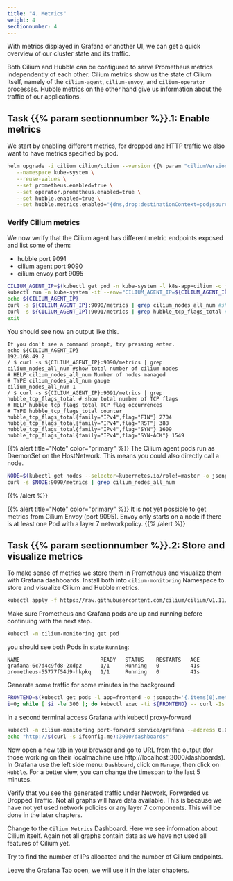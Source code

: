```yaml
---
title: "4. Metrics"
weight: 4
sectionnumber: 4
---
```


With metrics displayed in Grafana or another UI, we can get a quick overview of our cluster state and its traffic.

Both Cilium and Hubble can be configured to serve Prometheus metrics independently of each other. Cilium metrics show us the state of Cilium itself, namely of the `cilium-agent`, `cilium-envoy`, and `cilium-operator` processes.
Hubble metrics on the other hand give us information about the traffic of our applications.


## Task {{% param sectionnumber %}}.1:  Enable metrics

We start by enabling different metrics, for dropped and HTTP traffic we also want to have metrics specified by pod.

```bash
helm upgrade -i cilium cilium/cilium --version {{% param "ciliumVersion.postUpgrade" %}} \
   --namespace kube-system \
   --reuse-values \
   --set prometheus.enabled=true \
   --set operator.prometheus.enabled=true \
   --set hubble.enabled=true \
   --set hubble.metrics.enabled="{dns,drop:destinationContext=pod;sourceContext=pod,tcp,flow,port-distribution,icmp,http:destinationContext=pod}"
```


### Verify Cilium metrics

We now verify that the Cilium agent has different metric endpoints exposed and list some of them:

* hubble port 9091
* cilium agent port 9090
* cilium envoy port 9095

```bash
CILIUM_AGENT_IP=$(kubectl get pod -n kube-system -l k8s-app=cilium -o jsonpath="{.items[0].status.hostIP}")
kubectl run -n kube-system -it --env="CILIUM_AGENT_IP=${CILIUM_AGENT_IP}" --rm curl --image=curlimages/curl -- sh
echo ${CILIUM_AGENT_IP}
curl -s ${CILIUM_AGENT_IP}:9090/metrics | grep cilium_nodes_all_num #show total number of cilium nodes
curl -s ${CILIUM_AGENT_IP}:9091/metrics | grep hubble_tcp_flags_total # show total number of TCP flags
exit
```
You should see now an output like this.
```
If you don't see a command prompt, try pressing enter.
echo ${CILIUM_AGENT_IP}
192.168.49.2
/ $ curl -s ${CILIUM_AGENT_IP}:9090/metrics | grep cilium_nodes_all_num #show total number of cilium nodes
# HELP cilium_nodes_all_num Number of nodes managed
# TYPE cilium_nodes_all_num gauge
cilium_nodes_all_num 1
/ $ curl -s ${CILIUM_AGENT_IP}:9091/metrics | grep hubble_tcp_flags_total # show total number of TCP flags
# HELP hubble_tcp_flags_total TCP flag occurrences
# TYPE hubble_tcp_flags_total counter
hubble_tcp_flags_total{family="IPv4",flag="FIN"} 2704
hubble_tcp_flags_total{family="IPv4",flag="RST"} 388
hubble_tcp_flags_total{family="IPv4",flag="SYN"} 1609
hubble_tcp_flags_total{family="IPv4",flag="SYN-ACK"} 1549
```
{{% alert title="Note" color="primary" %}}
The Cilium agent pods run as DaemonSet on the HostNetwork. This means you could also directly call a node.
```bash
NODE=$(kubectl get nodes --selector=kubernetes.io/role!=master -o jsonpath={.items[*].status.addresses[?\(@.type==\"InternalIP\"\)].address})
curl -s $NODE:9090/metrics | grep cilium_nodes_all_num
```
{{% /alert %}}

{{% alert title="Note" color="primary" %}}
It is not yet possible to get metrics from Cilium Envoy (port 9095). Envoy only starts on a node if there is at least one Pod with a layer 7 networkpolicy.
{{% /alert %}}


## Task {{% param sectionnumber %}}.2:  Store and visualize metrics

To make sense of metrics we store them in Prometheus and visualize them with Grafana dashboards.
Install both into `cilium-monitoring` Namespace to store and visualize Cilium and Hubble metrics.
```bash
kubectl apply -f https://raw.githubusercontent.com/cilium/cilium/v1.11/examples/kubernetes/addons/prometheus/monitoring-example.yaml
```

Make sure Prometheus and Grafana pods are up and running before continuing with the next step.

```bash
kubectl -n cilium-monitoring get pod
```
you should see both Pods in state `Running`:

```
NAME                          READY   STATUS    RESTARTS   AGE
grafana-6c7d4c9fd8-2xdp2      1/1     Running   0          41s
prometheus-55777f54d9-hkpkq   1/1     Running   0          41s
```


Generate some traffic for some minutes in the background
```bash
FRONTEND=$(kubectl get pods -l app=frontend -o jsonpath='{.items[0].metadata.name}')
i=0; while [ $i -le 300 ]; do kubectl exec -ti ${FRONTEND} -- curl -Is backend:8080; sleep 1; ((i++)); done &
```


In a second terminal access Grafana with kubectl proxy-forward
```bash
kubectl -n cilium-monitoring port-forward service/grafana --address 0.0.0.0 --address :: 3000:3000 &
echo "http://$(curl -s ifconfig.me):3000/dashboards"
```

Now open a new tab in your browser and go to URL from the output (for those working on their localmachine use http://localhost:3000/dashboards). In Grafana use the left side menu: `Dashboard`, click on `Manage`, then click on `Hubble`. For a better view, you can change the timespan to the last 5 minutes.

Verify that you see the generated traffic under Network, Forwarded vs Dropped Traffic. Not all graphs will have data available. This is because we have not yet used network policies or any layer 7 components. This will be done in the later chapters.

Change to the  `Cilium Metrics` Dashboard. Here we see information about Cilium itself. Again not all graphs contain data as we have not used all features of Cilium yet.

Try to find the number of IPs allocated and the number of Cilium endpoints.

Leave the Grafana Tab open, we will use it in the later chapters.
